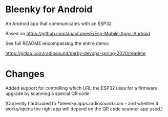 # Bleenky for Android

An Android app that communicates with an ESP32

Based on https://github.com/JoaoLopesF/Esp-Mobile-Apps-Android

See full README encompassing the entire demo:

https://gitlab.com/radiosound/derby-devops-spring-2020/readme

# Changes

Added support for controlling which URL the ESP32 uses for a firmware upgrade by scanning a special QR code

(Currently hardcoded to *bleenky.apps.radiosound.com - and whether it works/opens the right app will depend on the QR code scanner app used.)
